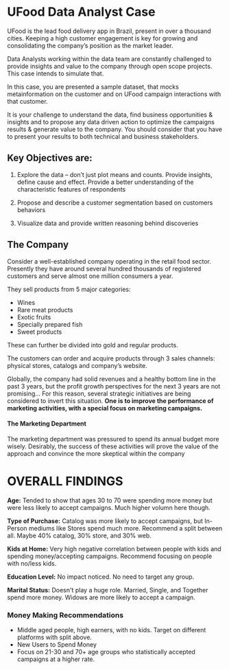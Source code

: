 # UFood Data Analyst Case
UFood is the lead food delivery app in Brazil, present in over a thousand cities.
Keeping a high customer engagement is key for growing and consolidating the company’s
position as the market leader.

Data Analysts working within the data team are constantly challenged to provide insights and
value to the company through open scope projects. This case intends to simulate that.

In this case, you are presented a sample dataset, that mocks metainformation on the customer
and on UFood campaign interactions with that customer.

It is your challenge to understand the data, find business opportunities & insights and to propose
any data driven action to optimize the campaigns results & generate value to the company.
You should consider that you have to present your results to both technical and business
stakeholders.

## Key Objectives are:
1. Explore the data – don’t just plot means and counts. Provide insights, define cause and
effect. Provide a better understanding of the characteristic features of respondents

2. Propose and describe a customer segmentation based on customers behaviors

3. Visualize data and provide written reasoning behind discoveries

## The Company
Consider a well-established company operating in the retail food sector. Presently they have
around several hundred thousands of registered customers and serve almost one million
consumers a year. 

They sell products from 5 major categories: 
- Wines
- Rare meat products
- Exotic fruits
- Specially prepared fish 
- Sweet products

These can further be divided into gold and
regular products. 

The customers can order and acquire products through 3 sales channels: physical
stores, catalogs and company’s website. 

Globally, the company had solid revenues and a healthy
bottom line in the past 3 years, but the profit growth perspectives for the next 3 years are not
promising... For this reason, several strategic initiatives are being considered to invert this
situation. **One is to improve the performance of marketing activities, with a special focus on
marketing campaigns.**


#### The Marketing Department
The marketing department was pressured to spend its annual budget more wisely. Desirably, the success
of these activities will prove the value of the approach and convince the more skeptical within the
company


# OVERALL FINDINGS
**Age:** Tended to show that ages 30 to 70 were spending more money but were less likely to accept campaigns. Much higher volumn here though.

**Type of Purchase:** Catalog was more likely to accept campaigns, but In-Person mediums like Stores spend much more. Recommend a split between all. Maybe 40% catalog, 30% store, and 30% web.

**Kids at Home:** Very high negative correlation between people with kids and spending money/accepting campaigns. Recommend focusing on people with no/less kids.

**Education Level:** No impact noticed. No need to target any group.

**Marital Status:** Doesn't play a huge role. Married, Single, and Together spend more money. Widows are more likely to accept a campaign.

### Money Making Recommendations
- Middle aged people, high earners, with no kids. Target on different platforms with split above.
- New Users to Spend Money
- Focus on 21-30 and 70+ age groups who statistically accepted campaigns at a higher rate.

